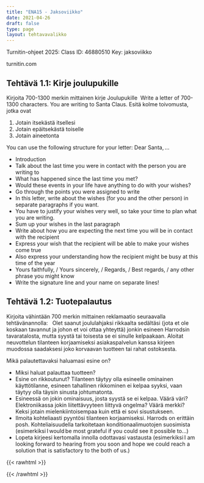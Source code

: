 ```yaml
---
title: "ENA15 - Jaksoviikko"
date: 2021-04-26
draft: false
type: page
layout: tehtavavalikko
---
```


Turnitin-ohjeet 2025:
Class ID: 46880510
Key: jaksoviikko

turnitin.com

## Tehtävä 1.1: Kirje joulupukille

Kirjoita 700-1300 merkin mittainen kirje Joulupukille 
Write a letter of 700-1300 characters. You are writing to Santa Claus.
Esitä kolme toivomusta, jotka ovat 
1. Jotain itsekästä itsellesi 
2. Jotain epäitsekästä toiselle 
3. Jotain aineetonta 

You can use the following structure for your letter:
Dear Santa, … 
* Introduction 
* Talk about the last time you were in contact with the person you are writing to 
* What has happened since the last time you met? 
* Would these events in your life have anything to do with your wishes? 
* Go through the points you were assigned to write 
* In this letter, write about the wishes (for you and the other person) in separate paragraphs if you want. 
* You have to justify your wishes very well, so take your time to plan what you are writing. 
* Sum up your wishes in the last paragraph 
* Write about how you are expecting the next time you will be in contact with the recipient 
* Express your wish that the recipient will be able to make your wishes come true 
* Also express your understanding how the recipient might be busy at this time of the year 
* Yours faithfully, / Yours sincerely, / Regards, / Best regards, / any other phrase you might know 
* Write the signature line and your name on separate lines! 

## Tehtävä 1.2: Tuotepalautus

Kirjoita vähintään 700 merkin mittainen reklamaatio seuraavalla tehtävänannolla:  
Olet saanut joululahjaksi rikkaalta sedältäsi (jota et ole koskaan tavannut ja johon et voi ottaa yhteyttä) jonkin esineen Harrodsin tavaratalosta, mutta syystä tai toisesta se ei sinulle kelpaakaan. Aloitat neuvottelun tilanteen korjaamiseksi asiakaspalvelun kanssa kirjeen muodossa saadaksesi joko korvaavan tuotteen tai rahat ostoksesta. 

Mikä palautettavaksi haluamasi esine on? 
* Miksi haluat palauttaa tuotteen? 
* Esine on rikkoutunut? Tilanteen täytyy olla esineelle ominainen käyttötilanne, esineen tahallinen rikkominen ei kelpaa syyksi, vaan täytyy olla täysin sinusta johtumatonta. 
* Esineessä on jokin ominaisuus, josta syystä se ei kelpaa. Väärä väri? Elektroniikassa jokin liitettävyyteen liittyvä ongelma? Väärä merkki? Keksi jotain mielenkiintoisempaa kuin että ei sovi sisustukseen. 
* Ilmoita kohteliaasti pyyntösi tilanteen korjaamiseksi. Harrods on erittäin posh. Kohteliaisuudella tarkoitetaan konditionaalimuotojen suosimista (esimerkiksi I would be most grateful if you could see it possible to...) 
* Lopeta kirjeesi kertomalla innolla odottavasi vastausta (esimerkiksi I am looking forward to hearing from you soon and hope we could reach a solution that is satisfactory to the both of us.)

{{< rawhtml >}}
<style>
#hello{
    background: url(/img/kansikuvat/kurssivalikot/ena15.jpg)
}

#hello h {
    font-size: 2.5em!important;
}
</style>
{{< /rawhtml >}}
